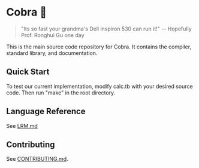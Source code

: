 # Cobra 🐍

> "Its so fast your grandma's Dell inspiron 530 can run it!" -- Hopefully Prof. Ronghui Gu one day 

This is the main source code repository for Cobra. It contains the compiler, standard library, and documentation.

## Quick Start

To test our current implementation, modify calc.tb with your desired source code. Then run "make" in the root directory.

## Language Reference

See [LRM.md](./LRM.md)

## Contributing

See [CONTRIBUTING.md](./CONTRIBUTING.md).
